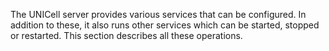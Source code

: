 
The UNICell server provides various services that can be configured. In addition to these, it also runs other services which can be started, stopped or restarted. This section describes all these operations.
